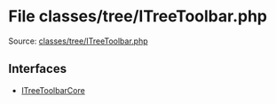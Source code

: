 File classes/tree/ITreeToolbar.php
=========

Source: [classes/tree/ITreeToolbar.php](https://github.com/PrestaShop/PrestaShop/blob/1.6.0.8/classes/tree/ITreeToolbar.php)

Interfaces
----------

* [ITreeToolbarCore](interface.ITreeToolbarCore.md)


